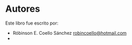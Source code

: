 # Autores
Este libro fue escrito por:
* Róbinson E. Coello Sánchez <robincoello@hotmail.com> 
* 







